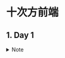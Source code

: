 # 十次方前端
## 1. Day 1

<details> <summary>Note</summary>

- 需求架构 前后端分离的开发模式
- Node 模块化编程
- NPM
- webpack 的作用
- ES6 语法

NUXT,easy Mock,npm,axios,Mock.js,swagger,Webpack
### node.js
> http://nodejs.cn/api/

**服务端渲染:**
- 我们右键 “查看源代码” 发现，并没有我们写的 for 循环语句，而是直接的 10 条 Hello World ，这就说明这个循环是在服务端完成的，而非浏览器 (客户端) 来完成。

**获取参数**
- 使用`url`包

### 1.1 npm(node package manager)

相当于 maven
1. 初始化: `npm init`
2. 本地安装: `npm install express`,安装到当前目录

3. 全局安装:`npm install -g express`,使用 `npm root ‐g`查看全局安装目录
4. 批量下载

    进入目录(package.json所在的目录)输入命令 `npm install`
5. 运行工程 `npm run dev`
6. 编译工程 `npm run build`,调用 webpack 方法
7. 其实都是 `package.json`中定义的脚本.

版本号:
- **指定版本**:比如1.2.2，遵循“大版本.次要版本.小版本”的格式规定，安装时只安装指定版 本。
- **波浪号(tilde)+指定版本**:比如`~1.2.2`，表示安装1.2.x的最新版本(不低于1.2.2)，但 是不安装1.3.x，也就是说安装时不改变大版本号和次要版本号。
- **插入号(caret)+指定版本**:比如`ˆ1.2.2`，表示安装1.x.x的最新版本(不低于1.2.2)，但 是不安装2.x.x，也就是说安装时不改变大版本号。需要注意的是，如果大版本号为0，则插 入号的行为与波浪号相同，这是因为此时处于开发阶段，即使是次要版本号变动，也可能带来 程序的不兼容。
- **latest**:安装最新版本。


### 1.2 webpack
打包成单页 web 应用(single page web application，SPA)，就是只有一 张Web页面的应用，是加载单个HTML 页面并在用户与应用程序交互时动态更新该页面 的Web应用程序。

它将根据模块的依赖关系进行静态分 析，然后将这些模块按照指定的规则生成对应的静态资源。

安装 webpack
```js
npm install webpack -g
npm install webpack-cli -g
```

**打包 js**:
- 创建配置文件webpack.config.js ，该文件与src处于同级目录
- 创建配置文件

    ```js
    var path = require("path");
    module.exports = {
        entry: './src/main.js', output: {
            path: path.resolve(__dirname, './dist'),
            filename: 'bundle.js'
        }
    };
    ```

    以上代码的意思是:读取当前目录下src文件夹中的main.js(入口文件)内容，把对应的 js文件打包，打包后的文件放入当前目录的dist文件夹下，打包后的js文件名为bundle.js

打包 css: 需要引入 css-loader

- Loader 可以理解为是模块和资源的转换器，它本身是一个函数，接受源文件作为参数， 返回转换的结果。这样，我们就可以通过 require 来加载任何类型的模块或文件，比如 CoffeeScript、 JSX、 LESS 或图片。首先我们需要安装相关Loader插件，css-loader 是 将 css 装载到 javascript;style-loader 是让 javascript 认识css

`npm install style‐loader css‐loader ‐‐save‐dev`
### 1.3 ES6

编程语言JavaScript是ECMAScript的实现和扩展 。ECMAScript是由ECMA
(一个类似 W3C的标准组织)参与进行标准化的语法规范。

> 可以使用 `babel`进行转换

- var 和 let
- const
- 模板字符串`${}`
- 参数默认函数
- 箭头函数
  - 不需要 function 关键字来创建函数
  - 省略 return 关键字
  - 继承当前上下文的 this 关键字
- 对象初始化简写
- 解构赋值
- Spread Operator
    ```js
    const color = ['red', 'yellow']
    const colorful = [...color, 'green', 'pink']
    ```
- import & export
- Promise


</details>